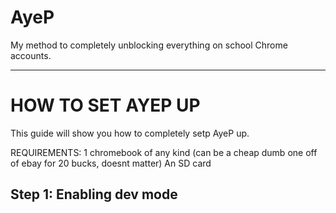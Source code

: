 # AyeP
My method to completely unblocking everything on school Chrome accounts.



--------

# HOW TO SET AYEP UP
This guide will show you how to completely setp AyeP up.

REQUIREMENTS:
1 chromebook of any kind (can be a cheap dumb one off of ebay for 20 bucks, doesnt matter)
An SD card

## Step 1: Enabling dev mode
